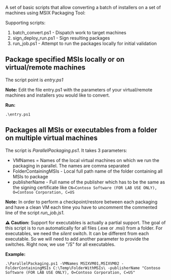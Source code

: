 A set of basic scripts that allow converting a batch of installers on a set of machines using MSIX Packaging Tool:

Supporting scripts:
1. batch_convert.ps1 - Dispatch work to target machines
2. sign_deploy_run.ps1 - Sign resulting packages
3. run_job.ps1 - Attempt to run the packages locally for initial validation

## Package specified MSIs locally or on virtual/remote machines
The script point is *entry.ps1*

**Note:** Edit the file entry.ps1 with the parameters of your virtual/remote machines and installers you would like to convert.

**Run:**

`.\entry.ps1`


## Packages all MSIs or executables from a folder on multiple virtual machines
The script is *ParallelPackaging.ps1*. It takes 3 parameters:
- VMNames = Names of the local virtual machines on which we run the packaging in parallel. The names are comma separated
- FolderContainingMSIs - Local full path name of the folder containing all MSIs to package
- publisherName - Full name of the publisher which has to be the same as the signing certificate like `CN=Contoso Software (FOR LAB USE ONLY), O=Contoso Corporation, C=US`


**Note:** In order to perform a checkpoint/restore between each packaging and have a clean VM each time you have to uncomment the commented line of the script *run_job.js1*.

**⚠ Caution:** Support for executables is actually a partial support. The goal of this script is to run automatically for all files (.exe or .msi) from a folder. For executables, we need the *silent* switch. It can be different from each executable. So we will need to add another parameter to provide the switches. Right now, we use "/S" for all executables.

**Example:** 

`.\ParallelPackaging.ps1 -VMNames MSIXVM01,MSIXVM02 -FolderContainingMSIs C:\Temp\FolderWithMSIs\ -publisherName "Contoso Software (FOR LAB USE ONLY), O=Contoso Corporation, C=US"`